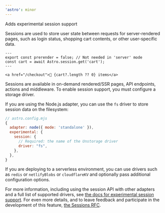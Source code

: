 ```yaml
---
'astro': minor
---
```


Adds experimental session support

Sessions are used to store user state between requests for server-rendered pages, such as login status, shopping cart contents, or other user-specific data.

```astro
---
export const prerender = false; // Not needed in 'server' mode
const cart = await Astro.session.get('cart');
---

<a href="/checkout">🛒 {cart?.length ?? 0} items</a>
```

Sessions are available in on-demand rendered/SSR pages, API endpoints, actions and middleware. To enable session support, you must configure a storage driver.

If you are using the Node.js adapter, you can use the `fs` driver to store session data on the filesystem:

```js
// astro.config.mjs
{
  adapter: node({ mode: 'standalone' }),
  experimental: {
    session: {
      // Required: the name of the Unstorage driver
      driver: "fs",
    },
  },
}
```
If you are deploying to a serverless environment, you can use drivers such as `redis` or `netlifyBlobs` or `cloudflareKV` and optionally pass additional configuration options.

For more information, including using the session API with other adapters and a full list of supported drivers, see [the docs for experimental session support](https://docs.astro.build/en/reference/experimental-flags/sessions/). For even more details, and to leave feedback and participate in the development of this feature, [the Sessions RFC](https://github.com/withastro/roadmap/pull/1055).
